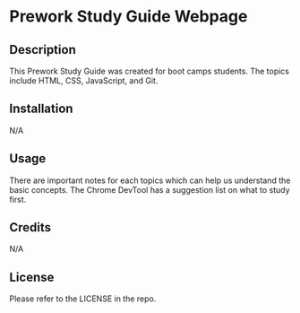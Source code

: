 # Prework Study Guide Webpage

## Description

This Prework Study Guide was created for boot camps students. The topics include HTML, CSS, JavaScript, and Git. 

## Installation

N/A

## Usage

There are important notes for each topics which can help us understand the basic concepts. The Chrome DevTool has a suggestion list on what to study first. 

## Credits

N/A

## License

Please refer to the LICENSE in the repo. 